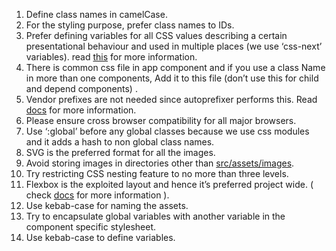 1. Define class names in camelCase. 
2. For the styling purpose, prefer class names to IDs. 
3. Prefer defining variables for all CSS values describing a certain presentational behaviour and used in multiple places (we use ‘css-next’ variables). read [this](http://cssnext.io/features/#custom-properties-var) for more information. 
4. There is common css file in app component and if you use a class Name in more than one components, Add it to this file (don’t use this for child and depend components) . 
5. Vendor prefixes are not needed since autoprefixer performs this. Read [docs](https://github.com/postcss/autoprefixer) for more information. 
6. Please ensure cross browser compatibility for all major browsers. 
7. Use ‘:global’ before any global classes because we use css modules and it adds a hash to non global class names. 
8. SVG is the preferred format for all the images. 
9. Avoid storing images in directories other than [src/assets/images](/src/assets/images). 
10. Try restricting CSS nesting feature to no more than three levels. 
11. Flexbox is the exploited layout and hence it’s preferred project wide. ( check [docs](https://css-tricks.com/snippets/css/a-guide-to-flexbox/) for more information ). 
12. Use kebab-case for naming the assets. 
13. Try to encapsulate global variables with another variable in the component specific stylesheet. 
14. Use kebab-case to define variables.